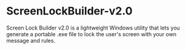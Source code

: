 # ScreenLockBuilder-v2.0
Screen Lock Builder v2.0 is a lightweight Windows utility that lets you generate a portable .exe file to lock the user's screen with your own message and rules. 
